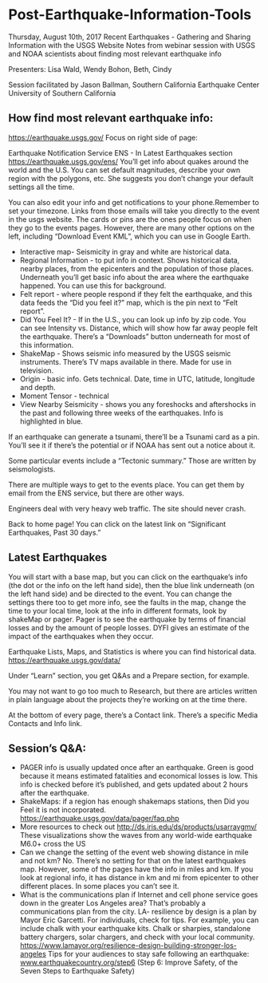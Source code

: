 # Post-Earthquake-Information-Tools
Thursday, August 10th, 2017
Recent Earthquakes - Gathering and Sharing Information with the USGS Website
Notes from webinar session with USGS and NOAA scientists about finding most relevant earthquake info

Presenters:
Lisa Wald, Wendy Bohon, Beth, Cindy 

Session facilitated by Jason Ballman, Southern California Earthquake Center
University of Southern California  

## How find most relevant earthquake info:
https://earthquake.usgs.gov/
Focus on right side of page:

Earthquake Notification Service ENS - In Latest Earthquakes section https://earthquake.usgs.gov/ens/
You’ll get info about quakes around the world and the U.S. You can set default magnitudes, describe your own region with the polygons, etc. She suggests you don’t change your default settings all the time. 

You can also edit your info and get notifications to your phone.Remember to set your timezone.
Links from those emails will take you directly to the event in the usgs website. 
The cards or pins are the ones people focus on when they go to the events pages. However, there are many other options on the left, including “Download Event KML”, which you can use in Google Earth. 

* Interactive map- Seismicity in gray and white are historical data.
* Regional Information - to put info in context. Shows historical data, nearby places, from the epicenters and the population of those places. Underneath you’ll get basic info about the area where the earthquake happened. You can use this for background.
* Felt report - where people respond if they felt the earthquake, and this data feeds the “Did you feel it?” map, which is the pin next to “Felt report”.
* Did You Feel It? - If in the U.S., you can look up info by zip code. You can see Intensity vs. Distance, which will show how far away people felt the earthquake. There’s a “Downloads” button underneath for most of this information.
* ShakeMap - Shows seismic info measured by the USGS seismic instruments. There’s TV maps available in there. Made for use in television.
* Origin - basic info. Gets technical. Date, time in UTC, latitude, longitude and depth. 
* Moment Tensor - technical
* View Nearby Seismicity - shows you any foreshocks and aftershocks in the past and following three weeks of the earthquakes. Info is highlighted in blue.

If an earthquake can generate a tsunami, there’ll be a Tsunami card as a pin. You’ll see it if there’s the potential or if NOAA has sent out a notice about it. 

Some particular events include a “Tectonic summary.” Those are written by seismologists. 

There are multiple ways to get to the events place. You can get them by email from the ENS service, but there are other ways. 

Engineers deal with very heavy web traffic. The site should never crash. 

Back to home page!
You can click on the latest link on “Significant Earthquakes, Past 30 days.”

## Latest Earthquakes
You will start with a base map, but you can click on the earthquake’s info (the dot or the info on the left hand side), then the blue link underneath (on the left hand side) and be directed to the event. You can change the settings there too to get more info, see the faults in the map, change the time to your local time, look at the info in different formats, look by shakeMap or pager. Pager is to see the earthquake by terms of financial losses and by the amount of people losses. DYFI gives an estimate of the impact of the earthquakes when they occur. 

Earthquake Lists, Maps, and Statistics is where you can find historical data. 
https://earthquake.usgs.gov/data/

Under “Learn” section, you get Q&As and a Prepare section, for example. 

You may not want to go too much to Research, but there are articles written in plain language about the projects they’re working on at the time there. 

At the bottom of every page, there’s a Contact link. There’s a specific Media Contacts and Info link. 

## Session’s Q&A:
* PAGER info is usually updated once after an earthquake. Green is good because it means estimated fatalities and economical losses is low. This info is checked before it’s published, and gets updated about 2 hours after the earthquake. 
* ShakeMaps: if a region has enough shakemaps stations, then Did you Feel it is not incorporated. https://earthquake.usgs.gov/data/pager/faq.php
* More resources to check out http://ds.iris.edu/ds/products/usarraygmv/ These visualizations show the waves from any world-wide earthquake M6.0+ cross the US
* Can we change the setting of the event web showing distance in mile and not km? No. There’s no setting for that on the latest earthquakes map. However, some of the pages have the info in miles and km. If you look at regional info, it has distance in km and mi from epicenter to other different places. In some places you can’t see it. 
* What is the communications plan if Internet and cell phone service goes down in the greater Los Angeles area?
That’s probably a communications plan from the city. LA- resilience by design is a plan by Mayor Eric Garcetti. For individuals, check for tips. For example, you can include chalk with your earthquake kits. Chalk or sharpies, standalone battery chargers, solar chargers, and check with your local community. 
https://www.lamayor.org/resilience-design-building-stronger-los-angeles
Tips for your audiences to stay safe following an earthquake: www.earthquakecountry.org/step6 (Step 6: Improve Safety, of the Seven Steps to Earthquake Safety)
